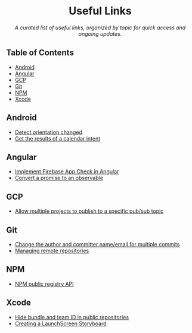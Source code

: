 <h1 align="center">Useful Links</h1>

<p align="center">
  <em>
    A curated list of useful links, organized by topic for quick access and ongoing updates.
  </em>
</p>

## Table of Contents

- [Android](#android)
- [Angular](#angular)
- [GCP](#gcp)
- [Git](#git)
- [NPM](#npm)
- [Xcode](#xcode)

## Android

- [Detect orientation changed](https://stackoverflow.com/q/8248274/13690331)
- [Get the results of a calendar intent](https://stackoverflow.com/q/9761584/13690331)

## Angular

- [Implement Firebase App Check in Angular](https://stackoverflow.com/q/71912179/13690331)
- [Convert a promise to an observable](https://stackoverflow.com/q/39319279/13690331)

## GCP

- [Allow multiple projects to publish to a specific pub/sub topic](https://stackoverflow.com/q/63248628/13690331)

## Git

- [Change the author and committer name/email for multiple commits](https://stackoverflow.com/q/750172/13690331)
- [Managing remote repositories](https://docs.github.com/en/get-started/getting-started-with-git/managing-remote-repositories)

## NPM

- [NPM public registry API](https://github.com/npm/registry/blob/master/docs/REGISTRY-API.md)

## Xcode

- [Hide bundle and team ID in public repositories](https://stackoverflow.com/q/75215730/13690331)
- [Creating a LaunchScreen Storyboard](https://stackoverflow.com/q/77366867/13690331)
